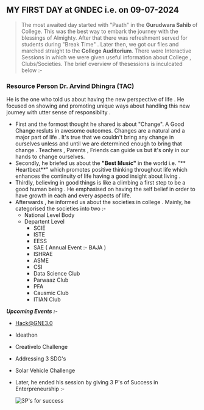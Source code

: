 ## **MY FIRST DAY at GNDEC i.e. on 09-07-2024**
> The most awaited day started with "Paath" in the **Gurudwara Sahib** of College. This was the best way to embark the journey with the blessings of Almighty. After that there was refreshment served for students during "Break Time" . Later then, we got our files and marched straight to the **College Auditorium**. There were Interactive Sessions in which we were given useful information about College , Clubs/Societies. The brief overview of thesessions is inculcated below :-
### Resource Person Dr. Arvind Dhingra (TAC)
He is the one who told us about having the new perspective of life . He focused on showing and promoting unique ways about handling this new journey with utter sense of responsibilty .
 * First and the formost thought he shared is about "Change". A Good Change resluts in awesome outcomes. Changes are a natural and a major part of life . It's true that we couldn't bring any change in ourselves unless and until we are determined enough to bring that change . Teachers , Parents , Friends can guide us but it's only in our hands to change ourselves.
 * Secondly, he briefed us about the **"Best Music"** in the world i.e. "** Heartbeat**" which promotes positive thinking throughout life which enhances the continuity of life having a good insight about living .
 * Thirdly, believing in good things is like a climbing a first step to be a good human being . He emphasised on having  the self belief in order to have growth in each and every aspects of life.
 * Afterwards , he informed us about the societies in college . Mainly, he categorised the societies into two :-
   * National Level Body
   * Departent Level
     * SCIE
     * ISTE
     * EESS
     * SAE  ( Annual Event :- BAJA )
     * ISHRAE
     * ASME
     * CSI
     * Data Science Club
     * Parwaaz Club
     * PFA
     * Causmic Club
     * ITIAN Club
  
***Upcoming Events :-***  
  * Hack@GNE3.0
  * Ideathon 
  * Creativelo Challenge 
   * Addressing 3 SDG's
  * Solar Vehicle Challenge

* Later, he ended his session by giving 3 P's of Success in Enterpreneurship :-
  
  ![3P's for success](https://github.com/user-attachments/assets/d1b5485d-b937-43f2-8358-6ab2fd391fbc)

   


